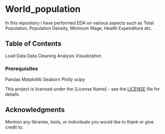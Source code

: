 # World_population

In this repository i have performed EDA on various aspects such as Total Population, Population Density, Minimum Wage, Health Expenditure etc.

## Table of Contents
Load Data
Data Cleaning 
Analysis
Visualization

### Prerequisites

Pandas
Matplotlib
Seaborn
Plotly
scipy





This project is licensed under the [License Name] - see the [LICENSE](LICENSE) file for details.

## Acknowledgments

Mention any libraries, tools, or individuals you would like to thank or give credit to.
